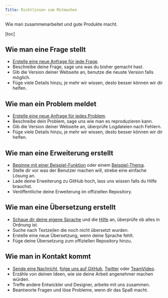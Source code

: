 ```yaml
---
Title: Richtlinien zum Mitmachen
---
```

Wie man zusammenarbeitet und gute Produkte macht.

[toc]

## Wie man eine Frage stellt

* [Erstelle eine neue Anfrage für jede Frage](https://github.com/datenstrom/yellow/issues).
* Beschreibe deine Frage, sage uns was du bisher gemacht hast.
* Gib die Version deiner Webseite an, benutze die neuste Version falls möglich.
* Füge viele Details hinzu, je mehr wir wissen, desto besser können wir dir helfen.

## Wie man ein Problem meldet

* [Erstelle eine neue Anfrage für jedes Problem](https://github.com/datenstrom/yellow/issues).
* Beschreibe dein Problem, sage uns wie man es reproduzieren kann.
* Gib die Version deiner Webseite an, überprüfe Logdateien nach Fehlern.
* Füge viele Details hinzu, je mehr wir wissen, desto besser können wir dir helfen.

## Wie man eine Erweiterung erstellt

* [Beginne mit einer Beispiel-Funktion](https://github.com/schulle4u/yellow-extension-helloworld) oder einem [Beispiel-Thema](https://github.com/schulle4u/yellow-extension-basic).
* Stelle dir vor was der Benutzer machen will, strebe eine einfache Lösung an.
* Lade deine Erweiterung zu GitHub hoch, lass uns wissen falls du Hilfe brauchst.
* Veröffentliche deine Erweiterung im offiziellen Repository.

## Wie man eine Übersetzung erstellt

* [Schaue dir deine eigene Sprache](https://github.com/datenstrom/yellow-extensions/blob/master/README-de.md#sprachen) und die [Hilfe](https://github.com/datenstrom/yellow-extensions/blob/master/source/help/README-de.md) an, überprüfe ob alles in Ordnung ist.
* Suche nach Textzeilen die noch nicht übersetzt wurden.
* Erstelle eine neue Übersetzung, wenn deine Sprache fehlt.
* Füge deine Übersetzung zum offiziellen Repository hinzu.

## Wie man in Kontakt kommt

* [Sende eine Nachricht](https://datenstrom.se/de/contact/), [folge uns auf GitHub](https://github.com/datenstrom), [Twitter](https://twitter.com/datendeveloper) oder [TeamVideo](https://team.video/datendeveloper).
* Erzähle von deinen Ideen, wie sie deine Arbeit angenehmer machen würden.
* Treffe andere Entwickler und Designer, arbeite mit uns zusammen.
* Beantworte Fragen und löse Probleme, wenn dir das Spaß macht.
